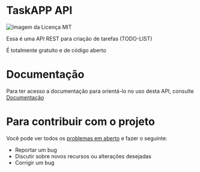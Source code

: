 # TaskAPP API

<img alt="Imagem da Licença MIT" src="https://img.shields.io/static/v1?label=license&message=MIT&color=49AA26&labelColor=000000" />

Essa é uma API REST para criação de tarefas (TODO-LIST)

É totalmente gratuito e de código aberto

# Documentação

Para ter acesso a documentação para orientá-lo no uso desta API, consulte
[Documentação](https://tasks.app.api.kaua.dev/api-docs/)

# Para contribuir com o projeto

Você pode ver todos os [problemas em aberto](https://github.com/Kaua3045/tasks-app-api/issues) e fazer o seguinte:

- Reportar um bug
- Discutir sobre novos recursos ou alterações desejadas
- Corrigir um bug